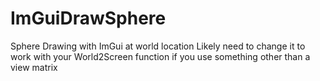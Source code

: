 # ImGuiDrawSphere
Sphere Drawing with ImGui at world location
Likely need to change it to work with your World2Screen function if you use something other than a view matrix

